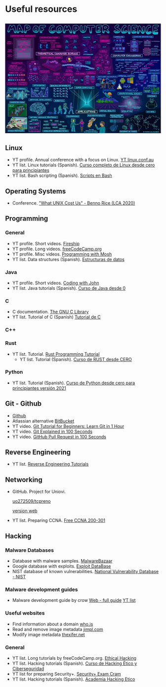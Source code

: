 # Useful resources
![](/Assets/UsefulResources1.jpeg)
---

## Linux
- YT profile. Annual conference with a focus on Linux.
  [YT linux.conf.au](https://www.youtube.com/@linuxconfau/)
- YT list. Linux tutorials (Spanish).
  [Curso completo de Linux desde cero para principiantes](https://www.youtube.com/playlist?list=PL2Z95CSZ1N4FKsZQKqCmbylDqssYFJX5A)
- YT list. Bash scripting (Spanish).
  [Scripts en Bash](https://www.youtube.com/playlist?list=PL3lTiK2rXrUGkLL8Iz1KT5y5rddUvGeYv)

## Operating Systems
- Conference.
  ["What UNIX Cost Us" - Benno Rice (LCA 2020)](https://www.youtube.com/watch?v=9-IWMbJXoLM)

## Programming
### General
- YT profile. Short videos.
  [Fireship](https://www.youtube.com/@Fireship)
- YT profile. Long videos.
  [freeCodeCamp.org](https://www.youtube.com/@freecodecamp)
- YT profile. Misc videos.
  [Programming with Mosh](https://www.youtube.com/@programmingwithmosh/)
- YT list. Data structures (Spanish).
  [Estructuras de datos](https://www.youtube.com/playlist?list=PLTd5ehIj0goMTSK7RRAPBF4wP-Nj5DRvT)

### Java
- YT profile. Short videos.
  [Coding with John](https://www.youtube.com/@CodingWithJohn)
- YT list. Java tutorials (Spanish).
  [Curso de Java desde 0](https://www.youtube.com/playlist?list=PLU8oAlHdN5BktAXdEVCLUYzvDyqRQJ2lk)

### C
- C documentation.
  [The GNU C Library](https://www.gnu.org/software/libc/manual/html_node/index.html)
- YT list. Tutorial of C (Spanish)
  [Tutorial de C](https://www.youtube.com/playlist?list=PLTd5ehIj0goOAWdpCpghXiRCmEOrJJLEW)

### C++

### Rust
- YT list. Tutorial.
  [Rust Programming Tutorial](https://www.youtube.com/playlist?list=PLzMcBGfZo4-nyLTlSRBvo0zjSnCnqjHYQ)
  - YT list. Tutorial (Spanish).
  [Curso de RUST desde CERO](https://www.youtube.com/playlist?list=PLAMfQH2NKM_tyKzBV1iJf5L8j7oJl6KHl)

### Python
- YT list. Tutorial (Spanish).
  [Curso de Python desde cero para principiantes versión 2021](https://www.youtube.com/playlist?list=PL2Z95CSZ1N4EPXOoufjj2uw8mCndbKHLs)

## Git - Github
- [Github](https://github.com/)
- Atlassian alternative [BitBucket](https://bitbucket.org/)
- YT video.
  [Git Tutorial for Beginners: Learn Git in 1 Hour](https://www.youtube.com/watch?v=8JJ101D3knE&t=847s)
- YT video.
  [Git Explained in 100 Seconds](https://www.youtube.com/watch?v=hwP7WQkmECE)
- YT video.
  [GitHub Pull Request in 100 Seconds](https://www.youtube.com/watch?v=8lGpZkjnkt4)
  
## Reverse Engineering
- YT list.
  [Reverse Engineering Tutorials](https://www.youtube.com/playlist?list=PLs-lxQfNn-H1TvgNsNdbMoeD4ZYLig7xY)

## Networking
- GitHub. Project for Uniovi.
  
  [uo272509/tcpreno](https://github.com/uo272509/tcpreno)
  
  [version web](https://tcpreno.pages.dev/)
  
- YT list. Preparing CCNA.
  [Free CCNA 200-301](https://www.youtube.com/playlist?list=PLxbwE86jKRgMpuZuLBivzlM8s2Dk5lXBQ)

## Hacking

### Malware Databases
- Database with malware samples.
  [MalwareBazaar](https://bazaar.abuse.ch/)
- Google database with exploits.
  [Exploit DataBase](https://www.exploit-db.com/google-hacking-database)
- NIST database of known vulnerabilities.
  [National Vulnerability Database - NIST](https://nvd.nist.gov/)

### Malware development guides
- Malware development guide by crow
  [Web - full guide](https://www.crow.rip/crows-nest/mal/dev/getting-started)
  [YT list](https://www.youtube.com/playlist?list=PL_z_ep2nxC57sHAlCcvvaYRrpdMIQXri1)

### Useful websites
- Find information about a domain
  [who.is](https://who.is/)
- Read and remove image metadata
  [jimpl.com](https://jimpl.com/)
- Modify image metadata
  [thexifer.net](https://www.thexifer.net/)

### General
- YT list. Long tutorials by freeCodeCamp.org.
  [Ethical Hacking](https://www.youtube.com/playlist?list=PLWKjhJtqVAbnklGh3FNRLECx_2D_vK3mu)
- YT list. Hacking tutorials (Spanish).
  [Curso de Hacking Ético y Ciberseguridad](https://www.youtube.com/playlist?list=PLMd59HZRUmEg539WgqJjbsvto4V3fRwn5)
- YT list for preparing Security+.
  [Security+ Exam Cram](https://www.youtube.com/playlist?list=PL7XJSuT7Dq_VD3eHXQf3Ld2ceBSFCayns)
- YT list. Hacking tutorials (Spanish).
  [Academia Hacking Etico](https://www.youtube.com/playlist?list=PLFRKQL-FSrHIgob25HRift5VJANZSxjH8)

